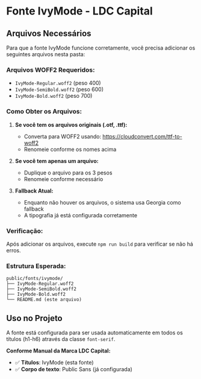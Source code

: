 # Fonte IvyMode - LDC Capital

## Arquivos Necessários

Para que a fonte IvyMode funcione corretamente, você precisa adicionar os seguintes arquivos nesta pasta:

### Arquivos WOFF2 Requeridos:
- `IvyMode-Regular.woff2` (peso 400)
- `IvyMode-SemiBold.woff2` (peso 600) 
- `IvyMode-Bold.woff2` (peso 700)

### Como Obter os Arquivos:

1. **Se você tem os arquivos originais (.otf, .ttf):**
   - Converta para WOFF2 usando: https://cloudconvert.com/ttf-to-woff2
   - Renomeie conforme os nomes acima

2. **Se você tem apenas um arquivo:**
   - Duplique o arquivo para os 3 pesos
   - Renomeie conforme necessário

3. **Fallback Atual:**
   - Enquanto não houver os arquivos, o sistema usa Georgia como fallback
   - A tipografia já está configurada corretamente

### Verificação:
Após adicionar os arquivos, execute `npm run build` para verificar se não há erros.

### Estrutura Esperada:
```
public/fonts/ivymode/
├── IvyMode-Regular.woff2
├── IvyMode-SemiBold.woff2
├── IvyMode-Bold.woff2
└── README.md (este arquivo)
```

## Uso no Projeto

A fonte está configurada para ser usada automaticamente em todos os títulos (h1-h6) através da classe `font-serif`.

**Conforme Manual da Marca LDC Capital:**
- ✅ **Títulos**: IvyMode (esta fonte)
- ✅ **Corpo de texto**: Public Sans (já configurada)
